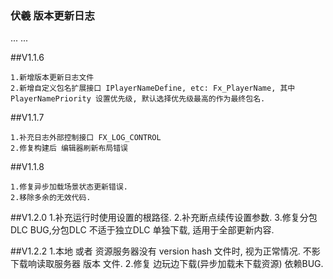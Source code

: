 ### **伏羲** 版本更新日志

... ...

##V1.1.6

    1.新增版本更新日志文件
    2.新增自定义包名扩展接口 IPlayerNameDefine, etc: Fx_PlayerName, 其中PlayerNamePriority 设置优先级, 默认选择优先级最高的作为最终包名.

##V1.1.7

    1.补充日志外部控制接口 FX_LOG_CONTROL
    2.修复构建后 编辑器刷新布局错误

##V1.1.8

    1.修复异步加载场景状态更新错误.
    2.移除多余的无效代码.

##V1.2.0
    1.补充运行时使用设置的根路径.
    2.补充断点续传设置参数.
    3.修复分包DLC BUG,分包DLC 不适于独立DLC 单独下载, 适用于全部更新内容. 

##V1.2.2
    1.本地 或者 资源服务器没有 version hash 文件时, 视为正常情况. 不影下载响读取服务器 版本 文件.
    2.修复 边玩边下载(异步加载未下载资源) 依赖BUG.